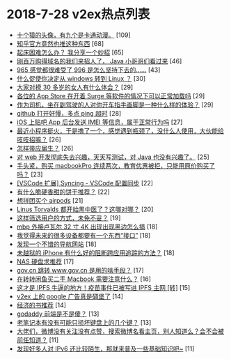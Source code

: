 # 2018-7-28 v2ex热点列表

+ [十个猿的头像，有九个是卡通动漫。](https://www.v2ex.com/t/474936#reply109) [109]
+ [知乎官方竟然也推这种东西](https://www.v2ex.com/t/474914#reply68) [68]
+ [起床困难怎么办？ 我分享一个妙招](https://www.v2ex.com/t/474878#reply65) [65]
+ [刚百万购得域名的我们来招人了， Java 小哥哥们看过来](https://www.v2ex.com/t/474883#reply46) [46]
+ [965 感觉都很难受了 996 是怎么坚持下去的……](https://www.v2ex.com/t/474941#reply43) [43]
+ [什么促使你决定从 windows 转到 Linux ？](https://www.v2ex.com/t/474958#reply30) [30]
+ [大家对撩 30 多岁的女人有什么体会？](https://www.v2ex.com/t/474957#reply29) [29]
+ [各位的 App Store 在开着 Surge 等软件的情况下可以正常加载吗](https://www.v2ex.com/t/474837#reply29) [29]
+ [作为司机，坐在副驾驶的人对你开车指手画脚是一种什么样的体验？](https://www.v2ex.com/t/474855#reply29) [29]
+ [github 打开好慢，多点 ping 超时](https://www.v2ex.com/t/474928#reply28) [28]
+ [iOS 上贴吧 App 后台发送 IMEI 等信息，属于正常行为吗](https://www.v2ex.com/t/474872#reply27) [27]
+ [最近小程序挺火，于是撸了一个，感觉遇到瓶颈了，没什么人使用，大伙能给吱吱招嘛？](https://www.v2ex.com/t/474893#reply26) [26]
+ [怎样带应届生？](https://www.v2ex.com/t/474866#reply26) [26]
+ [对 web 开发彻底失去兴趣，天天写测试，对 Java 也没有兴趣了。](https://www.v2ex.com/t/474926#reply25) [25]
+ [手头紧，购买 macbookPro 连续两次，教育优惠被拒，只能用原价购买了吗？](https://www.v2ex.com/t/474934#reply23) [23]
+ [[VSCode 扩展] Syncing - VSCode 配置同步](https://www.v2ex.com/t/474888#reply22) [22]
+ [有什么脆硬香甜的饼干推荐？](https://www.v2ex.com/t/474940#reply22) [22]
+ [想拼团买个 airpods](https://www.v2ex.com/t/474919#reply21) [21]
+ [Linus Torvalds 都开始黑中医了？这哪对哪？](https://www.v2ex.com/t/474968#reply20) [20]
+ [这样筛选用户的方式，未免不妥？](https://www.v2ex.com/t/474950#reply19) [19]
+ [mbp 外接卢瓦尔 32 寸 4K 出现出现黑边怎么搞](https://www.v2ex.com/t/474908#reply18) [18]
+ [我觉得未来的很多设备都要有一个东西“接口”](https://www.v2ex.com/t/474916#reply18) [18]
+ [发现一个不错的导航网站](https://www.v2ex.com/t/474839#reply18) [18]
+ [未越狱的 iPhone 有什么好的阻断跨应用追踪的方法？](https://www.v2ex.com/t/474848#reply18) [18]
+ [NAS 硬盘求推荐](https://www.v2ex.com/t/474911#reply17) [17]
+ [gov.cn 跳转 www.gov.cn 是用的啥手段？](https://www.v2ex.com/t/474854#reply17) [17]
+ [在转转闲鱼买二手 Macbook 需要注意什么？](https://www.v2ex.com/t/474851#reply16) [16]
+ [这才是 IPFS 牛逼的地方！疫苗事件已被写进 IPFS 主网 [转]](https://www.v2ex.com/t/474952#reply15) [15]
+ [v2ex 上的 google 广告真是碉堡了](https://www.v2ex.com/t/474949#reply14) [14]
+ [经济的书推荐](https://www.v2ex.com/t/474844#reply14) [14]
+ [godaddy 前端是不是傻？](https://www.v2ex.com/t/474838#reply13) [13]
+ [老笔记本有没有可能只损坏键盘上的几个键？](https://www.v2ex.com/t/474846#reply13) [13]
+ [大佬们，微博没有关注没有点赞，搜索微博名看主页，别人知道么？会不会被前任知道？](https://www.v2ex.com/t/474909#reply11) [11]
+ [发现好多人对 IPv6 还比较陌生，那就来普及一些基础知识吧~](https://www.v2ex.com/t/474951#reply11) [11]
